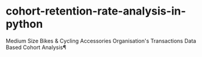 # cohort-retention-rate-analysis-in-python
Medium Size Bikes &amp; Cycling Accessories Organisation's Transactions Data Based Cohort Analysis¶
